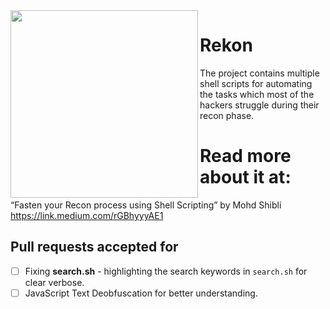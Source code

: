 <img src=https://i.imgur.com/Q2UQ26E.png width=300 align=left />

# Rekon
The project contains multiple shell scripts for automating the tasks which most of the hackers struggle during their recon phase.

# Read more about it at:

“Fasten your Recon process using Shell Scripting” by Mohd Shibli https://link.medium.com/rGBhyyyAE1

## Pull requests accepted for

- [ ] Fixing **search.sh** - highlighting the search keywords in `search.sh` for clear verbose.
- [ ] JavaScript Text Deobfuscation for better understanding.
